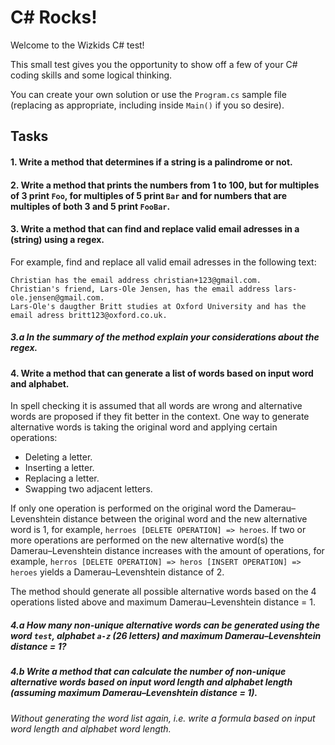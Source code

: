 # C# Rocks!

Welcome to the Wizkids C# test!

This small test gives you the opportunity to show off a few of your C# coding skills and some logical thinking.

You can create your own solution or use the `Program.cs` sample file (replacing as appropriate, including inside `Main()` if you so desire).

## Tasks

#### 1. Write a method that determines if a string is a palindrome or not.

#### 2. Write a method that prints the numbers from 1 to 100, but for multiples of 3 print `Foo`, for multiples of 5 print `Bar` and for numbers that are multiples of both 3 and 5 print `FooBar`.

#### 3. Write a method that can find and replace valid email adresses in a (string) using a regex.
For example, find and replace all valid email adresses in the following text:

```
Christian has the email address christian+123@gmail.com.
Christian's friend, Lars-Ole Jensen, has the email address lars-ole.jensen@gmail.com.
Lars-Ole's daugther Britt studies at Oxford University and has the email adress britt123@oxford.co.uk.
```

##### 3.a In the summary of the method explain your considerations about the regex.

#### 4. Write a method that can generate a list of words based on input word and alphabet.
In spell checking it is assumed that all words are wrong and alternative words are proposed if they fit better in the context. One way to generate alternative words is taking the original word and applying certain operations:

- Deleting a letter.
- Inserting a letter.
- Replacing a letter.
- Swapping two adjacent letters.

If only one operation is performed on the original word the Damerau–Levenshtein distance between the original word and the new alternative word is 1, for example, `herroes [DELETE OPERATION] => heroes`. If two or more operations are performed on the new alternative word(s) the Damerau–Levenshtein distance increases with the amount of operations, for example, `herros [DELETE OPERATION] => heros [INSERT OPERATION] => heroes` yields a Damerau–Levenshtein distance of 2.

The method should generate all possible alternative words based on the 4 operations listed above and maximum Damerau–Levenshtein distance = 1.

##### 4.a How many non-unique alternative words can be generated using the word `test`, alphabet `a-z` (26 letters) and maximum Damerau–Levenshtein distance = 1?

##### 4.b Write a method that can calculate the number of non-unique alternative words based on input word length and alphabet length (assuming maximum Damerau–Levenshtein distance = 1).
*Without generating the word list again, i.e. write a formula based on input word length and alphabet word length.*
